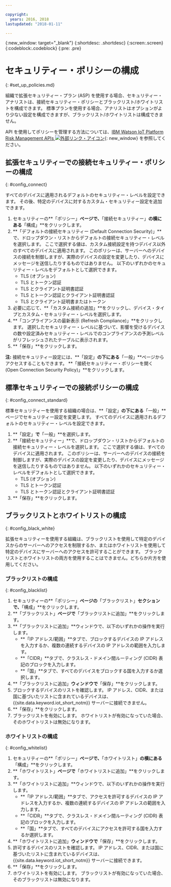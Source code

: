 ```yaml
---

copyright:
  years: 2016, 2018
lastupdated: "2018-01-11"

---
```


{:new_window: target="\_blank"}
{:shortdesc: .shortdesc}
{:screen:.screen}
{:codeblock:.codeblock}
{:pre: .pre}

# セキュリティー・ポリシーの構成
{: #set_up_policies.md}

組織で拡張セキュリティー・プラン (ASP) を使用する場合、セキュリティー・アナリストは、接続セキュリティー・ポリシーとブラックリスト/ホワイトリストを構成できます。 標準プランを使用する場合、アナリストはオプションがより少ない設定を構成できますが、ブラックリスト/ホワイトリストは構成できません。

API を使用してポリシーを管理する方法については、[IBM Watson IoT Platform Risk Management APIs ![外部リンク・アイコン](../../../../icons/launch-glyph.svg)](https://docs.internetofthings.ibmcloud.com/apis/swagger/v0002/riskmgmt.html){: new_window} を参照してください。

## 拡張セキュリティーでの接続セキュリティー・ポリシーの構成
{: #config_connect}

すべてのデバイスに適用されるデフォルトのセキュリティー・レベルを設定できます。 その後、特定のデバイスに対するカスタム・セキュリティー設定を追加できます。

1. セキュリティーの**「ポリシー」**ページで、**「接続セキュリティー」**の横にある**「構成」**をクリックします。
2. **「デフォルトの接続セキュリティー (Default Connection Security)」**で、ドロップダウン・リストからデフォルトの接続セキュリティー・レベルを選択します。 ここで選択する値は、カスタム接続設定を持つデバイス以外のすべてのデバイスに適用されます。 このポリシーは、サーバーへのデバイスの接続を制御しますが、実際のデバイスの設定を変更したり、デバイスにメッセージを送信したりするものではありません。 以下のいずれかのセキュリティー・レベルをデフォルトとして選択できます。
    - TLS (オプション)
    - TLS とトークン認証
    - TLS とクライアント証明書認証
    - TLS とトークン認証とクライアント証明書認証
    - TLS とクライアント証明書またはトークン
3. 必要に応じて、**「カスタム接続の追加」**をクリックし、デバイス・タイプとカスタム・セキュリティー・レベルを選択します。
3. **「コンプライアンスの最新表示 (Refresh Compliance)」**をクリックします。 選択したセキュリティー・レベルに基づいて、影響を受けるデバイスの数や設定済みセキュリティー・レベルでのコンプライアンスの予測レベルがリフレッシュされたテーブルに表示されます。
4. **「保存」**をクリックします。

**注:**
接続セキュリティー設定には、**「設定」**の下にある**「一般」**ページからアクセスすることもできます。 **「接続セキュリティー・ポリシーを開く (Open Connection Security Policy)」**をクリックします。

## 標準セキュリティーでの接続ポリシーの構成
{: #config_connect_standard}

標準セキュリティーを使用する組織の場合は、**「設定」**の下にある**「一般」**ページでセキュリティー設定を変更します。 すべてのデバイスに適用されるデフォルトのセキュリティー・レベルを設定できます。

1. **「設定」**で**「一般」**を選択します。
2. **「接続セキュリティー」**で、ドロップダウン・リストからデフォルトの接続セキュリティー・レベルを選択します。 ここで選択する値は、すべてのデバイスに適用されます。 このポリシーは、サーバーへのデバイスの接続を制御しますが、実際のデバイスの設定を変更したり、デバイスにメッセージを送信したりするものではありません。 以下のいずれかのセキュリティー・レベルをデフォルトとして選択できます。
    - TLS (オプション)
    - TLS とトークン認証
    - TLS とトークン認証とクライアント証明書認証
4. **「保存」**をクリックします。

## ブラックリストとホワイトリストの構成
{: #config_black_white}

拡張セキュリティーを使用する組織は、ブラックリストを使用して特定のデバイスからのサーバーへのアクセスを制限するか、またはホワイトリストを使用して特定のデバイスにサーバーへのアクセスを許可することができます。 ブラックリストとホワイトリストの両方を使用することはできません。どちらか片方を使用してください。

### ブラックリストの構成
{: #config_blacklist}

1. セキュリティーの**「ポリシー」**ページの**「ブラックリスト」**セクションで、**「構成」**をクリックします。
2. **「ブラックリスト」**ページで**「ブラックリストに追加」**をクリックします。
3. **「ブラックリストに追加」**ウィンドウで、以下のいずれかの操作を実行します。
    - **「IP アドレス/範囲」**タブで、ブロックするデバイスの IP アドレスを入力するか、複数の連続するデバイスの IP アドレスの範囲を入力します。
    - **「CIDR」**タブで、クラスレス・ドメイン間ルーティング (CIDR) 表記のブロックを入力します。
    - **「国」**タブで、すべてのデバイスをブロックする国を入力するか選択します。
4. **「ブラックリストに追加」**ウィンドウで**「保存」**をクリックします。
5. ブロックするデバイスのリストを確認します。 IP アドレス、CIDR、または国に基づいたリストに含まれているデバイスは、{{site.data.keyword.iot_short_notm}} サーバーに接続できません。
6. **「保存」**をクリックします。
7. ブラックリストを有効にします。 ホワイトリストが有効になっていた場合、そのホワイトリストは無効になります。

### ホワイトリストの構成
{: #config_whitelist}

1. セキュリティーの**「ポリシー」**ページで、**「ホワイトリスト」**の横にある**「構成」**をクリックします。
2. **「ホワイトリスト」**ページで**「ホワイトリストに追加」**をクリックします。
3. **「ホワイトリストに追加」**ウィンドウで、以下のいずれかの操作を実行します。
    - **「IP アドレス/範囲」**タブで、アクセスを許可するデバイスの IP アドレスを入力するか、複数の連続するデバイスの IP アドレスの範囲を入力します。
    - **「CIDR」**タブで、クラスレス・ドメイン間ルーティング (CIDR) 表記のブロックを入力します。
    - **「国」**タブで、すべてのデバイスにアクセスを許可する国を入力するか選択します。
4. **「ホワイトリストに追加」**ウィンドウで**「保存」**をクリックします。
5. 許可するデバイスのリストを確認します。 IP アドレス、CIDR、または国に基づいたリストに含まれているデバイスは、{{site.data.keyword.iot_short_notm}} サーバーに接続できます。
6. **「保存」**をクリックします。
7. ホワイトリストを有効にします。 ブラックリストが有効になっていた場合、そのブラックリストは無効になります。
